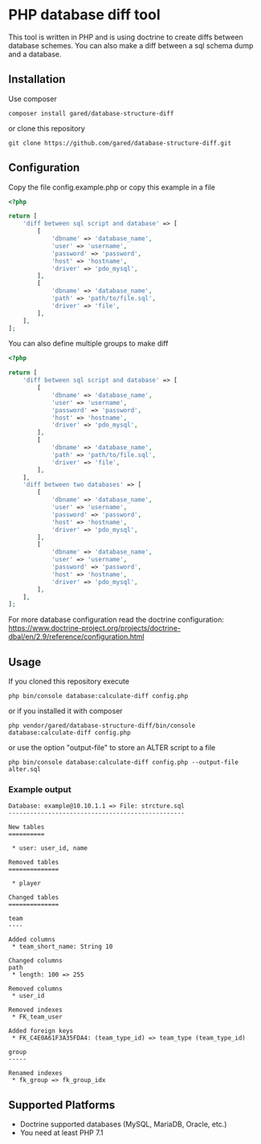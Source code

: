 # PHP database diff tool 

This tool is written in PHP and is using doctrine to create diffs between database schemes.
You can also make a diff between a sql schema dump and a database.

## Installation

Use composer
```shell script
composer install gared/database-structure-diff
```

or clone this repository

```shell script
git clone https://github.com/gared/database-structure-diff.git
```

## Configuration

Copy the file config.example.php or copy this example in a file
```php
<?php

return [
    'diff between sql script and database' => [
        [
            'dbname' => 'database_name',
            'user' => 'username',
            'password' => 'password',
            'host' => 'hostname',
            'driver' => 'pdo_mysql',
        ],
        [
            'dbname' => 'database_name',
            'path' => 'path/to/file.sql',
            'driver' => 'file',
        ],
    ],
];
```

You can also define multiple groups to make diff

```php
<?php

return [
    'diff between sql script and database' => [
        [
            'dbname' => 'database_name',
            'user' => 'username',
            'password' => 'password',
            'host' => 'hostname',
            'driver' => 'pdo_mysql',
        ],
        [
            'dbname' => 'database_name',
            'path' => 'path/to/file.sql',
            'driver' => 'file',
        ],
    ],
    'diff between two databases' => [
        [
            'dbname' => 'database_name',
            'user' => 'username',
            'password' => 'password',
            'host' => 'hostname',
            'driver' => 'pdo_mysql',
        ],
        [
            'dbname' => 'database_name',
            'user' => 'username',
            'password' => 'password',
            'host' => 'hostname',
            'driver' => 'pdo_mysql',
        ],
    ],
];
```

For more database configuration read the doctrine configuration:
https://www.doctrine-project.org/projects/doctrine-dbal/en/2.9/reference/configuration.html

## Usage 

If you cloned this repository execute

```shell script
php bin/console database:calculate-diff config.php
```

or if you installed it with composer

```shell script
php vendor/gared/database-structure-diff/bin/console database:calculate-diff config.php
```

or use the option "output-file" to store an ALTER script to a file

```shell script
php bin/console database:calculate-diff config.php --output-file alter.sql
```

### Example output

```shell script
Database: example@10.10.1.1 => File: strcture.sql
-------------------------------------------------

New tables
==========

 * user: user_id, name

Removed tables
==============

 * player

Changed tables
==============

team
----

Added columns
 * team_short_name: String 10

Changed columns
path
 * length: 100 => 255

Removed columns
 * user_id

Removed indexes
 * FK_team_user

Added foreign keys
 * FK_C4E0A61F3A35FDA4: (team_type_id) => team_type (team_type_id)

group
-----

Renamed indexes
 * fk_group => fk_group_idx
```

## Supported Platforms

* Doctrine supported databases (MySQL, MariaDB, Oracle, etc.)
* You need at least PHP 7.1
